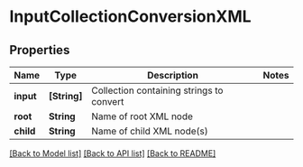 # InputCollectionConversionXML

## Properties
Name | Type | Description | Notes
------------ | ------------- | ------------- | -------------
**input** | **[String]** | Collection containing strings to convert | 
**root** | **String** | Name of root XML node | 
**child** | **String** | Name of child XML node(s) | 

[[Back to Model list]](../README.md#documentation-for-models) [[Back to API list]](../README.md#documentation-for-api-endpoints) [[Back to README]](../README.md)


